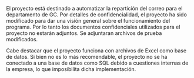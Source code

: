 El proyecto está destinado a automatizar la repartición del correo para el departamento de GC. 
Por detalles de confidencialidad, el proyecto ha sido modificado para dar una visión general sobre el funcionamiento del programa. 
Por lo tanto los documentos confidenciales utilizados para el proyecto no estarán adjuntos. Se adjuntaran archivos de prueba modificados. 

Cabe destacar que el proyecto funciona con archivos de Excel como base de datos. Si bien no es lo más recomendable, el proyecto no se ha conectado a una base de datos como SQL debido a cuestiones internas de la empresa, lo que imposibilita dicha implementación.  
